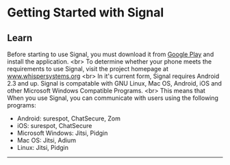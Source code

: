 # Getting Started with Signal

## Learn

Before starting to use Signal, you must download it from [Google Play](https://play.google.com/store/apps/details?id=org.thoughtcrime.securesms) and install the application.
&lt;br&gt;
To determine whether your phone meets the requirements to use Signal, visit the project homepage at www.whispersystems.org
&lt;br&gt;
In it&#39;s current form, Signal requires Android 2.3 and up. Signal is compatable with GNU Linux, Mac OS, Android, iOS and other Microsoft Windows Compatible Programs.
&lt;br&gt;
This means that When you use Signal, you can communicate with users using the following programs:
 - Android: surespot, ChatSecure, Zom
 - iOS: surespot, ChatSecure
 - Microsoft Windows: Jitsi, Pidgin
 - Mac OS: Jitsi, Adium
 - Linux: Jitsi, Pidgin

***